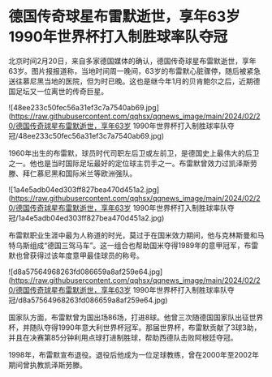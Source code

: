 # 德国传奇球星布雷默逝世，享年63岁 1990年世界杯打入制胜球率队夺冠

北京时间2月20日，来自多家德国媒体的确认，德国传奇球星布雷默逝世，享年63岁。图片报报道称，当地时间周一晚间，63岁的布雷默心脏骤停，随后被紧急送往慕尼黑当地的医院，但为时已晚。这也是继今年1月的贝肯鲍尔之后，近期德国足坛又一位离世的传奇巨星。

![48ee233c50fec56a31ef3c7a7540ab69.jpg](https://raw.githubusercontent.com/qqhsx/qqnews_image/main/2024/02/20/德国传奇球星布雷默逝世，享年63岁 1990年世界杯打入制胜球率队夺冠/48ee233c50fec56a31ef3c7a7540ab69.jpg)

1960年出生的布雷默，球员时代司职左后卫或左前卫，是德国史上最伟大的后卫之一。他也是当时国际足坛最好的定位球主罚手之一。布雷默曾效力过凯泽斯劳滕、拜仁慕尼黑和国际米兰等欧洲强队。

![1a4e5adb04ed303ff827bea470d451a2.jpg](https://raw.githubusercontent.com/qqhsx/qqnews_image/main/2024/02/20/德国传奇球星布雷默逝世，享年63岁 1990年世界杯打入制胜球率队夺冠/1a4e5adb04ed303ff827bea470d451a2.jpg)

布雷默职业生涯中最为人称道的时光，莫过于在国米效力期间，他与克林斯曼和马特乌斯组成“德国三驾马车”。这一组合也帮助国米夺得1989年的意甲冠军，布雷默也曾获得过该年度意甲最佳球员的称号。

![d8a57564968263fd086659a8af259e64.jpg](https://raw.githubusercontent.com/qqhsx/qqnews_image/main/2024/02/20/德国传奇球星布雷默逝世，享年63岁 1990年世界杯打入制胜球率队夺冠/d8a57564968263fd086659a8af259e64.jpg)

国家队方面，布雷默曾为国出场86场，打进8球。他曾三次随德国国家队出征世界杯，并随队夺得1990年意大利世界杯冠军。那届世界杯，布雷默贡献了3球3助，并且在决赛第85分钟利用点球打进制胜球，帮助西德队击败阿根廷夺冠。

1998年，布雷默宣布退役。退役后他成为一位足球教练，曾在2000年至2002年期间曾执教凯泽斯劳滕。


